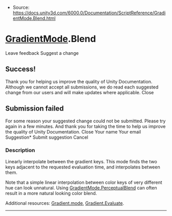 * Source: https://docs.unity3d.com/6000.0/Documentation/ScriptReference/GradientMode.Blend.html

#  [GradientMode](https://docs.unity3d.com/6000.0/Documentation/ScriptReference/GradientMode.html).Blend
Leave feedback
Suggest a change
## Success!
Thank you for helping us improve the quality of Unity Documentation. Although we cannot accept all submissions, we do read each suggested change from our users and will make updates where applicable.
Close
## Submission failed
For some reason your suggested change could not be submitted. Please <a>try again</a> in a few minutes. And thank you for taking the time to help us improve the quality of Unity Documentation.
Close
Your name Your email Suggestion* Submit suggestion
Cancel
### Description
Linearly interpolate between the gradient keys.
This mode finds the two keys adjacent to the requested evaluation time, and interpolates between them.  
  
Note that a simple linear interpolation between color keys of very different hue can look unnatural. Using [GradientMode.PerceptualBlend](https://docs.unity3d.com/6000.0/Documentation/ScriptReference/GradientMode.PerceptualBlend.html) can often result in a more natural looking color blend.  
  
Additional resources: [Gradient.mode](https://docs.unity3d.com/6000.0/Documentation/ScriptReference/Gradient-mode.html), [Gradient.Evaluate](https://docs.unity3d.com/6000.0/Documentation/ScriptReference/Gradient.Evaluate.html).
* * *
